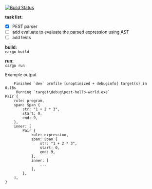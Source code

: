 [![Build Status](https://github.com/neodbio/pest-hello-world/actions/workflows/build.yml/badge.svg)](https://github.com/neodbio/pest-hello-world/actions)

**task list:**  
- [x] PEST parser
- [ ] add evaluate to evaluate the parsed expression using AST
- [ ] add tests

**build:**    
```cargo build```

**run:**  
```cargo run```

Example output

```
    Finished `dev` profile [unoptimized + debuginfo] target(s) in 0.18s
     Running `target\debug\pest-hello-world.exe`
Pair {
    rule: program,
    span: Span {
        str: "1 + 2 * 3",
        start: 0,
        end: 9,
    },
    inner: [
        Pair {
            rule: expression,
            span: Span {
                str: "1 + 2 * 3",
                start: 0,
                end: 9,
            },
            inner: [
                ...
            ],
        },
    ],
}
```
